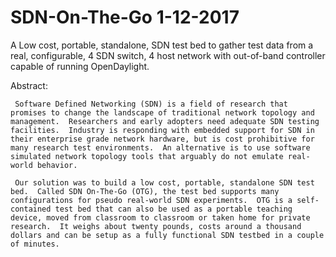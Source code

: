 # SDN-On-The-Go   1-12-2017

A Low cost, portable, standalone, SDN test bed to gather test data from a real, configurable, 4 SDN switch, 4 host network with out-of-band controller capable of running OpenDaylight.  

Abstract:

     Software Defined Networking (SDN) is a field of research that promises to change the landscape of traditional network topology and management.  Researchers and early adopters need adequate SDN testing facilities.  Industry is responding with embedded support for SDN in their enterprise grade network hardware, but is cost prohibitive for many research test environments.  An alternative is to use software simulated network topology tools that arguably do not emulate real-world behavior.

     Our solution was to build a low cost, portable, standalone SDN test bed.  Called SDN On-The-Go (OTG), the test bed supports many configurations for pseudo real-world SDN experiments.  OTG is a self-contained test bed that can also be used as a portable teaching device, moved from classroom to classroom or taken home for private research.  It weighs about twenty pounds, costs around a thousand dollars and can be setup as a fully functional SDN testbed in a couple of minutes.
